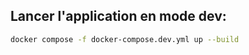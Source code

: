 ## Lancer l'application en mode dev:

```sh
docker compose -f docker-compose.dev.yml up --build
```
